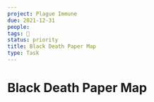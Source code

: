 ```yaml
---
project: Plague Immune
due: 2021-12-31
people:
tags: 🧨
status: priority
title: Black Death Paper Map
type: Task
---
```


# Black Death Paper Map
